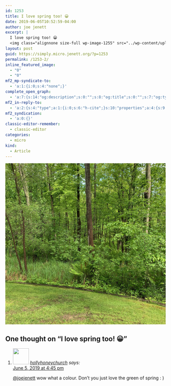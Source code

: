 ```yaml
---
id: 1253
title: I love spring too! 😀
date: 2019-06-05T10:52:59-04:00
author: joe jenett
excerpt: |
  I love spring too! 😀
  <img class="alignnone size-full wp-image-1255" src="../wp-content/uploads/2020/06/IMG_2813.jpeg" alt="" width="3024" height="3024" />
layout: post
guid: https://simply.micro.jenett.org/?p=1253
permalink: /1253-2/
inline_featured_image:
  - "0"
  - "0"
mf2_mp-syndicate-to:
  - 'a:1:{i:0;s:4:"none";}'
complete_open_graph:
  - 'a:7:{s:14:"og:description";s:0:"";s:8:"og:title";s:0:"";s:7:"og:type";s:0:"";s:12:"twitter:card";s:7:"summary";s:15:"twitter:creator";s:0:"";s:19:"twitter:description";s:0:"";s:8:"og:image";s:0:"";}'
mf2_in-reply-to:
  - 'a:2:{s:4:"type";a:1:{i:0;s:6:"h-cite";}s:10:"properties";a:4:{s:9:"published";a:1:{i:0;s:25:"2019-06-05T14:38:56+00:00";}s:7:"updated";a:1:{i:0;s:25:"2019-06-05T14:38:56+00:00";}s:3:"url";a:1:{i:0;s:43:"https://micro.blog/hollyhoneychurch/3902929";}s:6:"author";a:2:{s:4:"type";a:1:{i:0;s:6:"h-card";}s:10:"properties";a:3:{s:4:"name";a:1:{i:0;s:16:"hollyhoneychurch";}s:3:"url";a:1:{i:0;s:35:"https://micro.blog/hollyhoneychurch";}s:5:"photo";a:1:{i:0;s:46:"https://micro.blog/hollyhoneychurch/avatar.jpg";}}}}}'
mf2_syndication:
  - 'a:0:{}'
classic-editor-remember:
  - classic-editor
categories:
  - micro
kind:
  - Article
---
```

<img loading="lazy" class="alignnone size-full wp-image-1255" src="../wp-content/uploads/2020/06/IMG_2813-scaled-1.jpeg" alt="" />

<h2 id="comments-title">One thought on “<span>I love spring too! 😀</span>”		</h2>


<ol class="commentlist">
<li class="comment even thread-even depth-1 u-comment h-cite h-entry p-comment" id="li-comment-391">
<article id="comment-391" class="comment " itemprop="comment" itemscope="" itemtype="http://schema.org/Comment">
<footer>
<address class="comment-author p-author author vcard hcard h-card" itemprop="creator" itemscope="" itemtype="http://schema.org/Person">
<img alt="" src="https://micro.blog/hollyhoneychurch/avatar.jpg" srcset="https://micro.blog/hollyhoneychurch/avatar.jpg 2x" class="avatar avatar-50 photo avatar-default local-avatar u-photo" itemprop="image" loading="lazy" width="50" height="50">				<cite class="fn p-name" itemprop="name"><a href="https://micro.blog/hollyhoneychurch" rel="external nofollow ugc" class="u-url url">hollyhoneychurch</a></cite> <span class="says">says:</span>					</address>
<!-- .comment-author .vcard -->

<div class="comment-meta commentmetadata">
<a href="https://micro.blog/hollyhoneychurch/3904776"><time class="updated published dt-updated dt-published" datetime="2019-06-05T16:45:22-04:00" itemprop="datePublished dateModified dateCreated">
June 5, 2019 at 4:45 pm						</time></a>
</div>
<!-- .comment-meta .commentmetadata -->
</footer>

<div class="comment-content e-content p-summary p-name" itemprop="text name description">
<p><a href="https://micro.blog/joejenett" rel="nofollow ugc">@joejenett</a> wow what a colour. Don’t you just love the green of spring : )</p></div></article></li></ol>